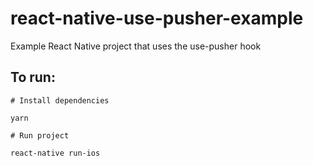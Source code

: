 # react-native-use-pusher-example
Example React Native project that uses the use-pusher hook

## To run:


```
# Install dependencies

yarn 

# Run project

react-native run-ios
```

